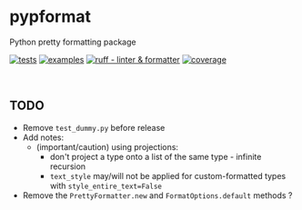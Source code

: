 # pypformat

Python pretty formatting package

[![tests](https://github.com/SpectraL519/pypformat/actions/workflows/tests.yaml/badge.svg)](https://github.com/SpectraL519/pypformat/actions/workflows/tests)
[![examples](https://github.com/SpectraL519/pypformat/actions/workflows/examples.yaml/badge.svg)](https://github.com/SpectraL519/pypformat/actions/workflows/examples)
[![ruff - linter & formatter](https://github.com/SpectraL519/pypformat/actions/workflows/ruff.yaml/badge.svg)](https://github.com/SpectraL519/pypformat/actions/workflows/ruff)
[![coverage](https://img.shields.io/endpoint?url=https://gist.githubusercontent.com/SpectraL519/60ba7283e412ea91cd2db2b3b649003d/raw/pypf_covbadge.json)]()

<br />

## TODO

- Remove `test_dummy.py` before release
- Add notes:
  - (important/caution) using projections:
    - don't project a type onto a list of the same type - infinite recursion
    - `text_style` may/will not be applied for custom-formatted types with `style_entire_text=False`
- Remove the `PrettyFormatter.new` and `FormatOptions.default` methods ?
